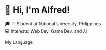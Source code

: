 # 👋 Hi, I'm Alfred!  
🎓 IT Student at National University, Philippines  
💻 Interests: Web Dev, Game Dev, and AI  

My Language
<link rel="stylesheet" type='text/css' href="https://cdn.jsdelivr.net/gh/devicons/devicon@latest/devicon.min.css" />
          
          



